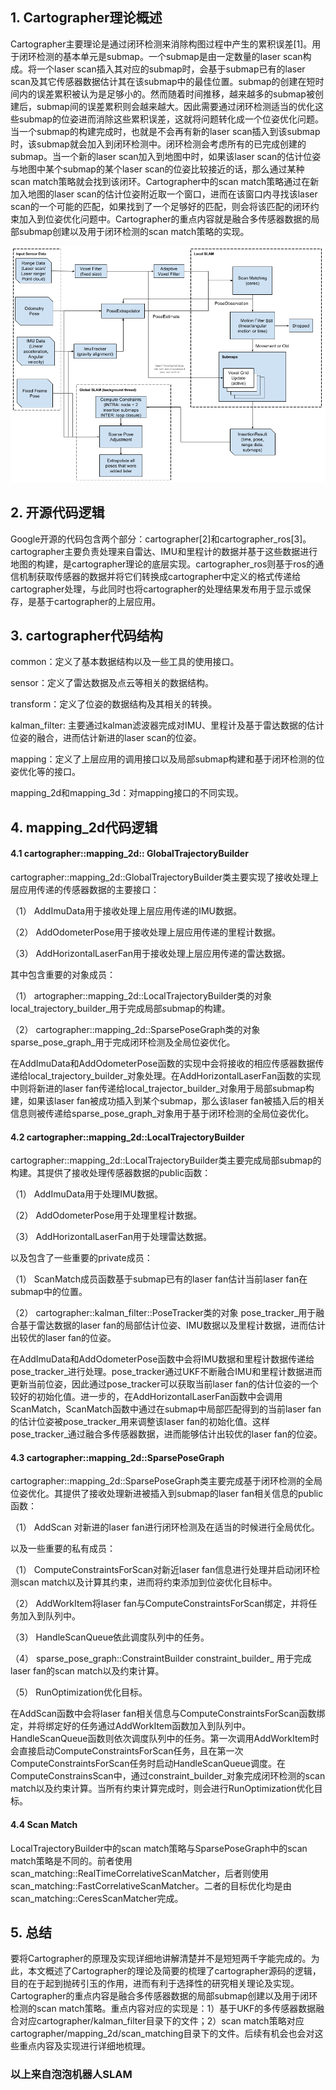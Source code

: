 ## **1.**   Cartographer理论概述

Cartographer主要理论是通过闭环检测来消除构图过程中产生的累积误差[1]。用于闭环检测的基本单元是submap。一个submap是由一定数量的laser scan构成。将一个laser scan插入其对应的submap时，会基于submap已有的laser scan及其它传感器数据估计其在该submap中的最佳位置。submap的创建在短时间内的误差累积被认为是足够小的。然而随着时间推移，越来越多的submap被创建后，submap间的误差累积则会越来越大。因此需要通过闭环检测适当的优化这些submap的位姿进而消除这些累积误差，这就将问题转化成一个位姿优化问题。当一个submap的构建完成时，也就是不会再有新的laser scan插入到该submap时，该submap就会加入到闭环检测中。闭环检测会考虑所有的已完成创建的submap。当一个新的laser scan加入到地图中时，如果该laser scan的估计位姿与地图中某个submap的某个laser scan的位姿比较接近的话，那么通过某种 scan match策略就会找到该闭环。Cartographer中的scan match策略通过在新加入地图的laser scan的估计位姿附近取一个窗口，进而在该窗口内寻找该laser scan的一个可能的匹配，如果找到了一个足够好的匹配，则会将该匹配的闭环约束加入到位姿优化问题中。Cartographer的重点内容就是融合多传感器数据的局部submap创建以及用于闭环检测的scan match策略的实现。

 ![](high_level_system_overview.png)

## **2.**   **开源代码逻辑**

Google开源的代码包含两个部分：cartographer[2]和cartographer_ros[3]。cartographer主要负责处理来自雷达、IMU和里程计的数据并基于这些数据进行地图的构建，是cartographer理论的底层实现。cartographer_ros则基于ros的通信机制获取传感器的数据并将它们转换成cartographer中定义的格式传递给cartographer处理，与此同时也将cartographer的处理结果发布用于显示或保存，是基于cartographer的上层应用。

 

## **3.**   cartographer代码结构

common：定义了基本数据结构以及一些工具的使用接口。

sensor：定义了雷达数据及点云等相关的数据结构。

transform：定义了位姿的数据结构及其相关的转换。

kalman_filter: 主要通过kalman滤波器完成对IMU、里程计及基于雷达数据的估计位姿的融合，进而估计新进的laser scan的位姿。

mapping：定义了上层应用的调用接口以及局部submap构建和基于闭环检测的位姿优化等的接口。

mapping_2d和mapping_3d：对mapping接口的不同实现。

 

## **4.**   **mapping_2d**代码逻辑

#### **4.1 cartographer::mapping_2d:: GlobalTrajectoryBuilder**

cartographer::mapping_2d::GlobalTrajectoryBuilder类主要实现了接收处理上层应用传递的传感器数据的主要接口：

（1）   AddImuData用于接收处理上层应用传递的IMU数据。

（2）   AddOdometerPose用于接收处理上层应用传递的里程计数据。

（3）   AddHorizontalLaserFan用于接收处理上层应用传递的雷达数据。

其中包含重要的对象成员：

（1）   artographer::mapping_2d::LocalTrajectoryBuilder类的对象local_trajectory_builder_用于完成局部submap的构建。

（2）   cartographer::mapping_2d::SparsePoseGraph类的对象sparse_pose_graph_用于完成闭环检测及全局位姿优化。

在AddImuData和AddOdometerPose函数的实现中会将接收的相应传感器数据传递给local_trajectory_builder_对象处理。在AddHorizontalLaserFan函数的实现中则将新进的laser fan传递给local_trajector_builder_对象用于局部submap构建，如果该laser fan被成功插入到某个submap，那么该laser fan被插入后的相关信息则被传递给sparse_pose_graph_对象用于基于闭环检测的全局位姿优化。

 

#### **4.2 cartographer::mapping_2d::LocalTrajectoryBuilder**

cartographer::mapping_2d::LocalTrajectoryBuilder类主要完成局部submap的构建。其提供了接收处理传感器数据的public函数：

（1）   AddImuData用于处理IMU数据。

（2）   AddOdometerPose用于处理里程计数据。

（3）   AddHorizontalLaserFan用于处理雷达数据。

以及包含了一些重要的private成员：

（1）   ScanMatch成员函数基于submap已有的laser fan估计当前laser fan在submap中的位置。

（2）   cartographer::kalman_filter::PoseTracker类的对象
pose_tracker_用于融合基于雷达数据的laser fan的局部估计位姿、IMU数据以及里程计数据，进而估计出较优的laser fan的位姿。

在AddImuData和AddOdometerPose函数中会将IMU数据和里程计数据传递给pose_tracker_进行处理。pose_tracker通过UKF不断融合IMU和里程计数据进而更新当前位姿，因此通过pose_tracker可以获取当前laser fan的估计位姿的一个较好的初始化值。进一步的，在AddHorizontalLaserFan函数中会调用ScanMatch，ScanMatch函数中通过在submap中局部匹配得到的当前laser fan的估计位姿被pose_tracker_用来调整该laser fan的初始化值。这样pose_tracker_通过融合多传感器数据，进而能够估计出较优的laser fan的位姿。

 

#### **4.3** **cartographer::mapping_2d**::SparsePoseGraph

cartographer::mapping_2d::SparsePoseGraph类主要完成基于闭环检测的全局位姿优化。其提供了接收处理新进被插入到submap的laser fan相关信息的public函数：

（1）   AddScan 对新进的laser fan进行闭环检测及在适当的时候进行全局优化。

以及一些重要的私有成员：

（1）   ComputeConstraintsForScan对新近laser fan信息进行处理并启动闭环检测scan match以及计算其约束，进而将约束添加到位姿优化目标中。

（2）   AddWorkItem将laser fan与ComputeConstraintsForScan绑定，并将任务加入到队列中。

（3）   HandleScanQueue依此调度队列中的任务。

（4）   sparse_pose_graph::ConstraintBuilder constraint_builder_ 用于完成laser fan的scan match以及约束计算。

（5）   RunOptimization优化目标。

在AddScan函数中会将laser fan相关信息与ComputeConstraintsForScan函数绑定，并将绑定好的任务通过AddWorkItem函数加入到队列中。HandleScanQueue函数则依次调度队列中的任务。第一次调用AddWorkItem时会直接启动ComputeConstraintsForScan任务，且在第一次ComputeConstraintsForScan任务时启动HandleScanQueue调度。在ComputeConstrainsScan中，通过constraint_builder_对象完成闭环检测的scan match以及约束计算。当所有约束计算完成时，则会进行RunOptimization优化目标。

 

#### **4.4** **Scan Match**

LocalTrajectoryBuilder中的scan match策略与SparsePoseGraph中的scan match策略是不同的。前者使用scan_matching::RealTimeCorrelativeScanMatcher，后者则使用scan_matching::FastCorrelativeScanMatcher。二者的目标优化均是由scan_matching::CeresScanMatcher完成。

## **5.**   **总结**

要将Cartographer的原理及实现详细地讲解清楚并不是短短两千字能完成的。为此，本文概述了Cartographer的理论及简要的梳理了cartographer源码的逻辑，目的在于起到抛砖引玉的作用，进而有利于选择性的研究相关理论及实现。Cartographer的重点内容是融合多传感器数据的局部submap创建以及用于闭环检测的scan match策略。重点内容对应的实现是：1）基于UKF的多传感器数据融合对应cartographer/kalman_filter目录下的文件；2）scan match策略对应cartographer/mapping_2d/scan_matching目录下的文件。后续有机会也会对这些重点内容及实现进行详细地梳理。

### 以上来自泡泡机器人SLAM





